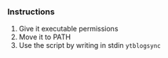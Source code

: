 ### Instructions
1. Give it executable permissions 
2. Move it to PATH 
3. Use the script by writing in stdin `ytblogsync`

